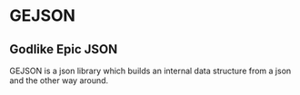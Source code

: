 # GEJSON
## Godlike Epic JSON
GEJSON is a json library which builds an internal data structure from a json and the other way around.
